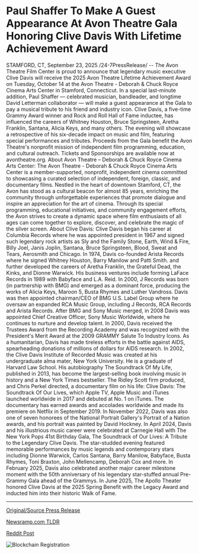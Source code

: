 # Paul Shaffer To Make A Guest Appearance At Avon Theatre Gala Honoring Clive Davis With Lifetime Achievement Award

STAMFORD, CT, September 23, 2025 /24-7PressRelease/ -- The Avon Theatre Film Center is proud to announce that legendary music executive Clive Davis will receive the 2025 Avon Theatre Lifetime Achievement Award on Tuesday, October 14 at the Avon Theatre - Deborah & Chuck Royce Cinema Arts Center in Stamford, Connecticut.  In a special last-minute addition, Paul Shaffer — celebrated musician, bandleader, and longtime David Letterman collaborator — will make a guest appearance at the Gala to pay a musical tribute to his friend and industry icon.  Clive Davis, a five-time Grammy Award winner and Rock and Roll Hall of Fame inductee, has influenced the careers of Whitney Houston, Bruce Springsteen, Aretha Franklin, Santana, Alicia Keys, and many others. The evening will showcase a retrospective of his six-decade impact on music and film, featuring special performances and tributes.  Proceeds from the Gala benefit the Avon Theatre's nonprofit mission of independent film programming, education, and cultural outreach.  Tickets and Sponsorships are available now at avontheatre.org.  About Avon Theatre – Deborah & Chuck Royce Cinema Arts Center: The Avon Theatre - Deborah & Chuck Royce Cinema Arts Center is a member-supported, nonprofit, independent cinema committed to showcasing a curated selection of independent, foreign, classic, and documentary films. Nestled in the heart of downtown Stamford, CT, the Avon has stood as a cultural beacon for almost 85 years, enriching the community through unforgettable experiences that promote dialogue and inspire an appreciation for the art of cinema. Through its special programming, educational initiatives, and community engagement efforts, the Avon strives to create a dynamic space where film enthusiasts of all ages can come together to explore, discover, and celebrate the magic of the silver screen.  About Clive Davis: Clive Davis began his career at Columbia Records where he was appointed president in 1967 and signed such legendary rock artists as Sly and the Family Stone, Earth, Wind & Fire, Billy Joel, Janis Joplin, Santana, Bruce Springsteen, Blood, Sweat and Tears, Aerosmith and Chicago. In 1974, Davis co-founded Arista Records where he signed Whitney Houston, Barry Manilow and Patti Smith. and further developed the careers of Aretha Franklin, the Grateful Dead, the Kinks, and Dionne Warwick. His business ventures include forming LaFace Records in 1989 with Babyface and L.A. Reid. In 2000, J Records was born (in partnership with BMG) and emerged as a dominant force, producing the works of Alicia Keys, Maroon 5, Busta Rhymes and Luther Vandross. Davis was then appointed chairman/CEO of BMG U.S. Label Group where he oversaw an expanded RCA Music Group, including J Records, RCA Records and Arista Records. After BMG and Sony Music merged, in 2008 Davis was appointed Chief Creative Officer, Sony Music Worldwide, where he continues to nurture and develop talent. In 2000, Davis received the Trustees Award from the Recording Academy and was recognized with the President's Merit Award at the 2009 GRAMMY Salute To Industry Icons. As a humanitarian, Davis has made tireless efforts in the battle against AIDS, spearheading donations of millions of dollars for AIDS research. In 2002, the Clive Davis Institute of Recorded Music was created at his undergraduate alma mater, New York University. He is a graduate of Harvard Law School. His autobiography The Soundtrack Of My Life, published in 2013, has become the largest-selling book involving music in history and a New York Times bestseller. The Ridley Scott firm produced, and Chris Perkel directed, a documentary film on his life: Clive Davis: The Soundtrack Of Our Lives, which Apple TV, Apple Music and iTunes launched worldwide in 2017 and debuted at No. 1 on iTunes. The documentary has earned awards and accolades worldwide and made its premiere on Netflix in September 2019. In November 2022, Davis was also one of seven honorees of the National Portrait Gallery's Portrait of a Nation awards, and his portrait was painted by David Hockney. In April 2024, Davis and his illustrious music career were celebrated at Carnegie Hall with The New York Pops 41st Birthday Gala, The Soundtrack of Our Lives: A Tribute to the Legendary Clive Davis. The star-studded evening featured memorable performances by music legends and contemporary stars including Dionne Warwick, Carlos Santana, Barry Manilow, Babyface, Busta Rhymes, Toni Braxton, John Mellencamp, Deborah Cox and more. In February 2025, Davis also celebrated another major career milestone moment with the 50th anniversary of his legendary star-stuffed annual Pre-Grammy Gala ahead of the Grammys. In June 2025, The Apollo Theater honored Clive Davis at the 2025 Spring Benefit with the Legacy Award and inducted him into their historic Walk of Fame. 

---

[Original/Source Press Release](https://www.24-7pressrelease.com/press-release/526931/paul-shaffer-to-make-a-guest-appearance-at-avon-theatre-gala-honoring-clive-davis-with-lifetime-achievement-award)
                    

[Newsramp.com TLDR](https://newsramp.com/curated-news/clive-davis-to-receive-avon-theatre-lifetime-achievement-award-with-paul-shaffer-tribute/f71c0111ac844da0387e348fbbab2411) 

 



[Reddit Post](https://www.reddit.com/r/newsramp/comments/1nob5yz/clive_davis_to_receive_avon_theatre_lifetime/) 



![Blockchain Registration](https://cdn.newsramp.app/24-7PressRelease/qrcode/259/23/harp5kzs.webp)
